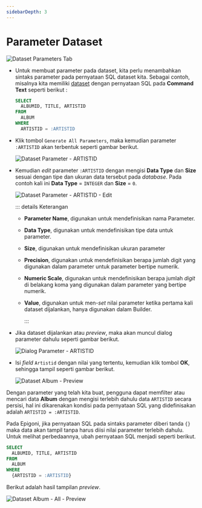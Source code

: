 ```yaml
---
sidebarDepth: 3
---
```


# Parameter Dataset

![Dataset Parameters Tab](/images/dataset-parameters-tab.png)

- Untuk membuat parameter pada dataset, kita perlu menambahkan sintaks parameter pada pernyataan SQL dataset kita. Sebagai contoh, misalnya kita memiliki [dataset](../datasets/dataset-baru.md) dengan pernyataan SQL pada **Command Text** seperti berikut :

  ```sql
  SELECT
    ALBUMID, TITLE, ARTISTID
  FROM
    ALBUM
  WHERE
    ARTISTID = :ARTISTID
  ```

- Klik tombol `Generate All Parameters`, maka kemudian parameter `:ARTISTID` akan terbentuk seperti gambar berikut.

  ![Dataset Parameter - ARTISTID](/images/dataset-parameter-artistid.png)

- Kemudian _edit_ parameter `:ARTISTID` dengan mengisi **Data Type** dan **Size** sesuai dengan tipe dan ukuran data tersebut pada _database_. Pada contoh kali ini **Data Type** = `INTEGER` dan **Size** = `0`.

  ![Dataset Parameter - ARTISTID - Edit](/images/dataset-parameter-artistid-edit.png)

  ::: details Keterangan

  - **Parameter Name**, digunakan untuk mendefinisikan nama Parameter.
  - **Data Type**, digunakan untuk mendefinisikan tipe data untuk parameter.
  - **Size**, digunakan untuk mendefinisikan ukuran parameter
  - **Precision**, digunakan untuk mendefinisikan berapa jumlah digit yang digunakan dalam parameter untuk parameter bertipe numerik.
  - **Numeric Scale**, digunakan untuk mendefinisikan berapa jumlah _digit_ di belakang koma yang digunakan dalam parameter yang bertipe numerik.
  - **Value**, digunakan untuk men-_set_ nilai parameter ketika pertama kali dataset dijalankan, hanya digunakan dalam Builder.

    :::

- Jika dataset dijalankan atau _preview_, maka akan muncul dialog parameter dahulu seperti gambar berikut.

  ![Dialog Parameter - ARTISTID](/images/dialog-parameter-artistid.png)

- Isi _field_ `Artistid` dengan nilai yang tertentu, kemudian klik tombol **OK**, sehingga tampil seperti gambar berikut.

  ![Dataset Album - Preview](/images/dataset-album-parameter-preview.png)

Dengan parameter yang telah kita buat, pengguna dapat memfilter atau mencari data **Album** dengan mengisi terlebih dahulu data `ARTISTID` secara persisi, hal ini dikarenakan kondisi pada pernyataan SQL yang didefinisakan adalah `ARTISTID = :ARTISTID`.

Pada Epigoni, jika pernyataan SQL pada sintaks parameter diberi tanda `{}` maka data akan tampil tanpa harus diisi nilai parameter terlebih dahulu. Untuk melihat perbedaannya, ubah pernyataan SQL menjadi seperti berikut.

```sql
SELECT
  ALBUMID, TITLE, ARTISTID
FROM
  ALBUM
WHERE
  {ARTISTID = :ARTISTID}
```

Berikut adalah hasil tampilan _preview_.

![Dataset Album - All - Preview](/images/dataset-album-parameter-all-preview.png)
